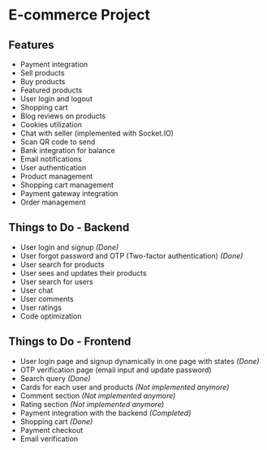 # E-commerce Project

## Features
- Payment integration
- Sell products
- Buy products
- Featured products
- User login and logout
- Shopping cart
- Blog reviews on products
- Cookies utilization
- Chat with seller (implemented with Socket.IO)
- Scan QR code to send
- Bank integration for balance
- Email notifications
- User authentication
- Product management
- Shopping cart management
- Payment gateway integration
- Order management

## Things to Do - Backend
- User login and signup *(Done)*
- User forgot password and OTP (Two-factor authentication) *(Done)*
- User search for products
- User sees and updates their products
- User search for users
- User chat
- User comments
- User ratings
- Code optimization

## Things to Do - Frontend
- User login page and signup dynamically in one page with states *(Done)*
- OTP verification page (email input and update password)
- Search query *(Done)*
- Cards for each user and products *(Not implemented anymore)*
- Comment section *(Not implemented anymore)*
- Rating section *(Not implemented anymore)*
- Payment integration with the backend *(Completed)*
- Shopping cart *(Done)*
- Payment checkout
- Email verification
